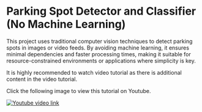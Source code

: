 # Parking Spot Detector and Classifier (No Machine Learning)
This project uses traditional computer vision techniques to detect parking spots in images or video feeds. 
By avoiding machine learning, it ensures minimal dependencies and faster processing times, 
making it suitable for resource-constrained environments or applications where simplicity is key.

It is highly recommended to watch video tutorial as there is additional content in the video tutorial.

Click the following image to view this tutorial on Youtube.

[![Youtube video link](https://i.ytimg.com/vi/bBKXGIBTMmk/hqdefault.jpg)](//youtu.be/bBKXGIBTMmk "Youtube Video")

